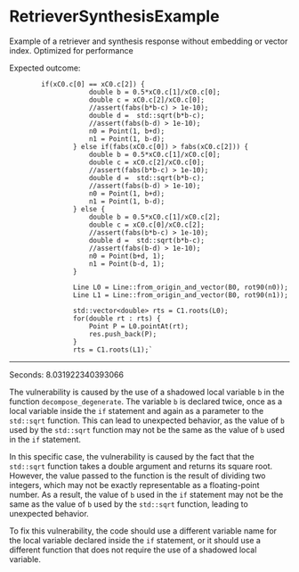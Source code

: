# RetrieverSynthesisExample
Example of a retriever and synthesis response without embedding or vector index. Optimized for performance

Expected outcome:



            if(xC0.c[0] == xC0.c[2]) {
                        double b = 0.5*xC0.c[1]/xC0.c[0];
                        double c = xC0.c[2]/xC0.c[0];
                        //assert(fabs(b*b-c) > 1e-10);
                        double d =  std::sqrt(b*b-c);
                        //assert(fabs(b-d) > 1e-10);
                        n0 = Point(1, b+d);
                        n1 = Point(1, b-d);
                    } else if(fabs(xC0.c[0]) > fabs(xC0.c[2])) {
                        double b = 0.5*xC0.c[1]/xC0.c[0];
                        double c = xC0.c[2]/xC0.c[0];
                        //assert(fabs(b*b-c) > 1e-10);
                        double d =  std::sqrt(b*b-c);
                        //assert(fabs(b-d) > 1e-10);
                        n0 = Point(1, b+d);
                        n1 = Point(1, b-d);
                    } else {
                        double b = 0.5*xC0.c[1]/xC0.c[2];
                        double c = xC0.c[0]/xC0.c[2];
                        //assert(fabs(b*b-c) > 1e-10);
                        double d =  std::sqrt(b*b-c);
                        //assert(fabs(b-d) > 1e-10);
                        n0 = Point(b+d, 1);
                        n1 = Point(b-d, 1);
                    }
            
                    Line L0 = Line::from_origin_and_vector(B0, rot90(n0));
                    Line L1 = Line::from_origin_and_vector(B0, rot90(n1));
            
                    std::vector<double> rts = C1.roots(L0);
                    for(double rt : rts) {
                        Point P = L0.pointAt(rt);
                        res.push_back(P);
                    }
                    rts = C1.roots(L1);`

---------------------

Seconds: 8.031922340393066


The vulnerability is caused by the use of a shadowed local variable `b` in the function `decompose_degenerate`. The variable `b` is declared twice, once as a local variable inside the `if` statement and again as a parameter to the `std::sqrt` function. This can lead to unexpected behavior, as the value of `b` used by the `std::sqrt` function may not be the same as the value of `b` used in the `if` statement.

In this specific case, the vulnerability is caused by the fact that the `std::sqrt` function takes a double argument and returns its square root. However, the value passed to the function is the result of dividing two integers, which may not be exactly representable as a floating-point number. As a result, the value of `b` used in the `if` statement may not be the same as the value of `b` used by the `std::sqrt` function, leading to unexpected behavior.

To fix this vulnerability, the code should use a different variable name for the local variable declared inside the `if` statement, or it should use a different function that does not require the use of a shadowed local variable.
